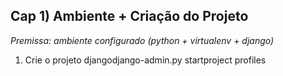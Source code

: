 Cap 1) Ambiente + Criação do Projeto
------------------------------------

_Premissa: ambiente configurado (python + virtualenv + django)_

1. Crie o projeto djangodjango-admin.py startproject profiles
